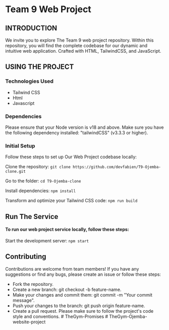 # Team 9 Web Project


## INTRODUCTION

We invite you to explore The Team 9 web project repository. Within this repository, you will find the complete codebase for our dynamic and intuitive web application. Crafted with HTML, TailwindCSS, and JavaScript.

## USING THE PROJECT

### Technologies Used

- Tailwind CSS
- Html
- Javascript

### Dependencies

Please ensure that your Node version is v18 and above. Make sure you have the following dependency installed: "tailwindCSS" (v3.3.3 or higher).

### Initial Setup

Follow these steps to set up Our Web Project codebase locally:

Clone the repository:
`git clone https://github.com/devfabien/T9-Ojemba-clone.git`

Go to the folder:
`cd T9-Ojemba-clone`

Install dependencies:
`npm install`

Transform and optimize your Tailwind CSS code:
`npm run build`

## Run The Service

#### To run our web project service locally, follow these steps:

Start the development server:
`npm start`

## Contributing

Contributions are welcome from team members! If you have any suggestions or find any bugs, please create an issue or follow these steps:

- Fork the repository.
- Create a new branch: git checkout -b feature-name.
- Make your changes and commit them: git commit -m "Your commit message".
- Push your changes to the branch: git push origin feature-name.
- Create a pull request. Please make sure to follow the project's code style and conventions.
#   T h e G y m - P r o m i s e s 
 
 #   T h e G y m - O j e m b a - w e b s i t e - p r o j e c t 
 
 
